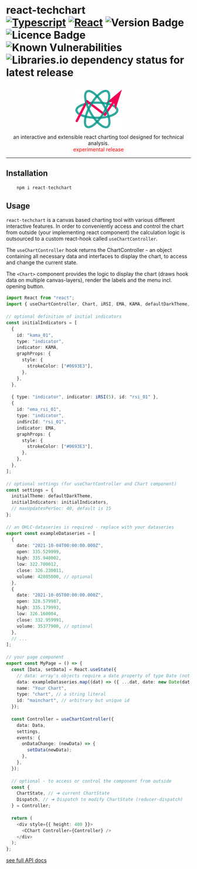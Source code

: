 # react-techchart <br/> [![Typescript](https://img.shields.io/badge/TypeScript-007ACC?style=flat&logo=typescript&logoColor=white)](https://github.com) [![React](https://img.shields.io/badge/React-20232A?style=flat&logo=react&logoColor=61DAFB)](https://github.com) <img src="https://img.shields.io/github/package-json/v/carmnk/react-techchart" alt="Version Badge" /> <img src="https://img.shields.io/github/license/carmnk/react-techchart.svg" alt="Licence Badge" /> ![Known Vulnerabilities](https://snyk.io/test/github/carmnk/react-techchart/badge.svg) ![Libraries.io dependency status for latest release](https://img.shields.io/librariesio/release/npm/react-techchart)

<p align="center">
<img src="https://github.com/carmnk/resources/raw/main/icons/logo512.png" alt="react-techchart-logo" height="128px" width="128px"/> <br/>an interactive and extensible react charting tool designed for technical analysis.
<br/>
<span style="color: red;">experimental release</span>
</p>

---

## Installation

```javascript
    npm i react-techchart
```

## Usage

`react-techchart` is a canvas based charting tool with various different interactive features. In order to conveniently access and control the chart from outside (your implementing react component) the calculation logic is outsourced to a custom react-hook called `useChartController`.

The `useChartController` hook returns the ChartController - an object containing all necessary data and interfaces to display the chart, to access and change the current state.

The
`<Chart>`
component provides the logic to display the chart (draws hook data on multiple canvas-layers), render the labels and the menu incl. opening button.

```typescript
import React from "react";
import { useChartController, Chart, iRSI, EMA, KAMA, defaultDarkTheme, Types as T } from "react-techchart";

// optional definition of initial indicators
const initialIndicators = [
  {
    id: "kama_01",
    type: "indicator",
    indicator: KAMA,
    graphProps: {
      style: {
        strokeColor: ["#0693E3"],
      },
    },
  },

  { type: "indicator", indicator: iRSI(5), id: "rsi_01" },
  {
    id: "ema_rsi_01",
    type: "indicator",
    indSrcId: "rsi_01",
    indicator: EMA,
    graphProps: {
      style: {
        strokeColor: ["#0693E3"],
      },
    },
  },
];

// optional settings (for useChartController and Chart component)
const settings = {
  initialTheme: defaultDarkTheme,
  initialIndicators: initialIndicators,
  // maxUpdatesPerSec: 40, default is 15
};

// an OHLC-dataseries is required - replace with your dataseries
export const exampleDataseries = [
  {
    date: "2021-10-04T00:00:00.000Z",
    open: 335.529999,
    high: 335.940002,
    low: 322.700012,
    close: 326.230011,
    volume: 42885000, // optional
  },
  {
    date: "2021-10-05T00:00:00.000Z",
    open: 328.579987,
    high: 335.179993,
    low: 326.160004,
    close: 332.959991,
    volume: 35377900, // optional
  },
  // ...
];

// your page component
export const MyPage = () => {
  const [Data, setData] = React.useState({
    // data: array's objects require a date property of type Date (not string)
    data: exampleDataseries.map((dat) => ({ ...dat, date: new Date(dat.date) })),
    name: "Your Chart",
    type: "chart", // a string literal
    id: "mainchart", // arbitrary but unique id
  });

  const Controller = useChartController({
    data: Data,
    settings,
    events: {
      onDataChange: (newData) => {
        setData(newData);
      },
    },
  });

  // optional - to access or control the component from outside
  const {
    ChartState, // ➜ current ChartState
    Dispatch, // ➜ Dispatch to modify ChartState (reducer-dispatch)
  } = Controller;

  return (
    <div style={{ height: 400 }}>
      <CChart Controller={Controller} />
    </div>
  );
};
```

[see full API docs](https://carmnk.github.io/react-techchart/)
